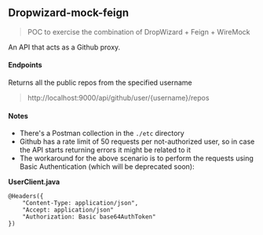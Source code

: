## Dropwizard-mock-feign

> POC to exercise the combination of DropWizard + Feign + WireMock

An API that acts as a Github proxy. 

#### Endpoints

Returns all the public repos from the specified username

> http://localhost:9000/api/github/user/{username}/repos

#### Notes

- There's a Postman collection in the ```./etc``` directory
- Github has a rate limit of 50 requests per not-authorized user, so in case the API starts returning errors it might be related to it
- The workaround for the above scenario is to perform the requests using Basic Authentication (which will be deprecated soon):

**UserClient.java**

```
@Headers({
    "Content-Type: application/json",
    "Accept: application/json"
    "Authorization: Basic base64AuthToken"
})
```  